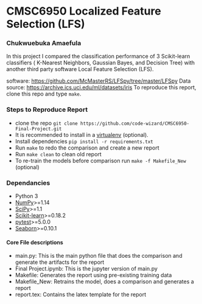 # CMSC6950 Localized Feature Selection (LFS)
### Chukwuebuka Amaefula

In this project I compared the classification performance of 3 Scikit-learn 
classifiers ( K-Nearest Neighbors, Gaussian Bayes, 
and Decision Tree) with another third party software Local Feature Selection (LFS). 

software: https://github.com/McMasterRS/LFSpy/tree/master/LFSpy
Data source: https://archive.ics.uci.edu/ml/datasets/iris
To reproduce this report, clone this repo and type `make`. 
### Steps to Reproduce Report
 * clone the repo `git clone https://github.com/code-wizard/CMSC6950-Final-Project.git`
 * It is recommended to install in a [virtualenv](https://packaging.python.org/guides/installing-using-pip-and-virtual-environments/) (optional).
 * Install dependencies `pip install -r requirements.txt`
 * Run `make` to redo the comparison and create a new report
 * Run `make clean` to clean old report
 * To re-train the models before comparison run `make -f Makefile_New` (optional)

### Dependancies
* Python 3
* [NumPy](https://numpy.org/)>=1.14
* [SciPy](https://www.scipy.org/)>=1.1
* [Scikit-learn](https://scikit-learn.org/stable/index.html)>=0.18.2
* [pytest](https://docs.pytest.org/en/latest/)>=5.0.0
* [Seaborn](https://seaborn.pydata.org/)>=0.10.1

#### Core File descriptions
* main.py: This is the main python file that does the comparison and generate the artifacts for the report
* Final Project.ipynb: This is the jupyter version of main.py
* Makefile: Generates the report using pre-existing training data
* Makefile_New: Retrains the model, does a comparison and generates a report
* report.tex: Contains the latex template for the report
